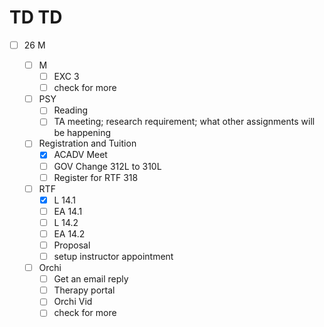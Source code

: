 # TD TD 

- [ ] 26 M

  - [ ] M
    - [ ] EXC 3
	- [ ] check for more 

  - [ ] PSY 
    - [ ] Reading
    - [ ] TA meeting; research requirement; what other assignments will be happening

  - [ ] Registration and Tuition
    - [x] ACADV Meet
    - [ ] GOV Change 312L to 310L
	- [ ] Register for RTF 318

  - [ ] RTF
    - [x] L  14.1
    - [ ] EA 14.1
    - [ ] L  14.2
    - [ ] EA 14.2
    - [ ] Proposal
    - [ ] setup instructor appointment

  - [ ] Orchi
    - [ ] Get an email reply
    - [ ] Therapy portal
    - [ ] Orchi Vid
	- [ ] check for more

<!--tessandra lancaster office hours-->
<!--https://utexas.zoom.us/j/91667339770-->
